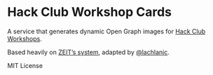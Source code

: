 # Hack Club Workshop Cards

A service that generates dynamic Open Graph images for [Hack Club Workshops](https://hackclub.com/workshops).

Based heavily on [ZEIT’s system](https://zeit.co/blog/social-og-image-cards-as-a-service), adapted by [@lachlanjc](https://twitter.com/lachlanjc).

MIT License
